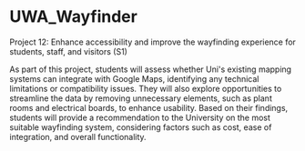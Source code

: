 # UWA_Wayfinder
Project 12: Enhance accessibility and improve the wayfinding experience for students, staff, and visitors (S1)

As part of this project, students will assess whether Uni's existing mapping systems can integrate with Google Maps, identifying any technical limitations or compatibility issues. They will also explore opportunities to streamline the data by removing unnecessary elements, such as plant rooms and electrical boards, to enhance usability. Based on their findings, students will provide a recommendation to the University on the most suitable wayfinding system, considering factors such as cost, ease of integration, and overall functionality.